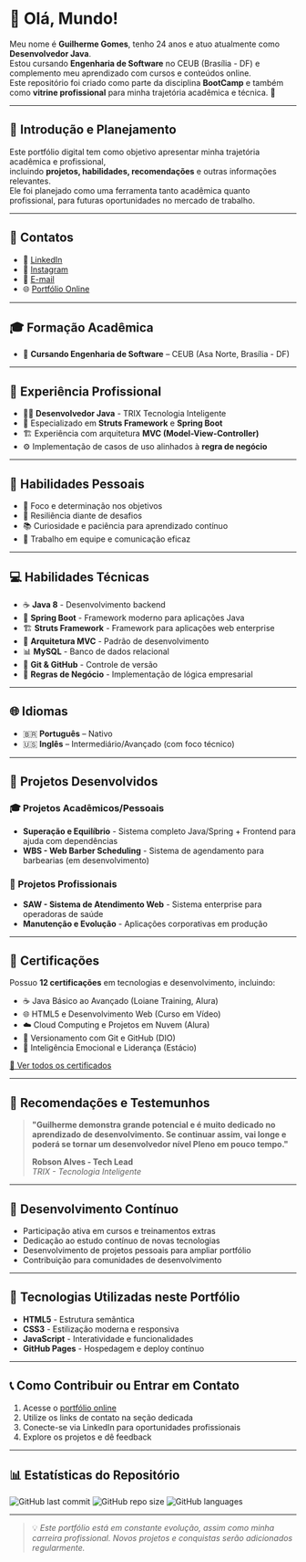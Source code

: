 # 👋 Olá, Mundo!

Meu nome é **Guilherme Gomes**, tenho 24 anos e atuo atualmente como **Desenvolvedor Java**.  
Estou cursando **Engenharia de Software** no CEUB (Brasília - DF) e complemento meu aprendizado com cursos e conteúdos online.  
Este repositório foi criado como parte da disciplina **BootCamp** e também como **vitrine profissional** para minha trajetória acadêmica e técnica. 🚀

---

## 📌 Introdução e Planejamento
Este portfólio digital tem como objetivo apresentar minha trajetória acadêmica e profissional,  
incluindo **projetos, habilidades, recomendações** e outras informações relevantes.  
Ele foi planejado como uma ferramenta tanto acadêmica quanto profissional, para futuras oportunidades no mercado de trabalho.  

---

## 🔗 Contatos
- 💼 [LinkedIn](https://www.linkedin.com/in/guilherme-gomes-824880279/)  
- 📸 [Instagram](https://www.instagram.com/gui_gomes_18/)  
- 📧 [E-mail](mailto:gui.gomes@sempreceub.com)
- 🌐 [Portfólio Online](https://github.com/guigomes2001)

---

## 🎓 Formação Acadêmica
- 📍 **Cursando Engenharia de Software** – CEUB (Asa Norte, Brasília - DF)

---

## 💼 Experiência Profissional
- 👨‍💻 **Desenvolvedor Java** - TRIX Tecnologia Inteligente
- 🌱 Especializado em **Struts Framework** e **Spring Boot**
- 🏗️ Experiência com arquitetura **MVC (Model-View-Controller)**
- ⚙️ Implementação de casos de uso alinhados à **regra de negócio**

---

## 🧩 Habilidades Pessoais
- 🎯 Foco e determinação nos objetivos  
- 💪 Resiliência diante de desafios  
- 📚 Curiosidade e paciência para aprendizado contínuo  
- 🤝 Trabalho em equipe e comunicação eficaz

---

## 💻 Habilidades Técnicas
- ☕ **Java 8** - Desenvolvimento backend
- 🚀 **Spring Boot** - Framework moderno para aplicações Java
- 🏗️ **Struts Framework** - Framework para aplicações web enterprise
- 🎨 **Arquitetura MVC** - Padrão de desenvolvimento
- 📊 **MySQL** - Banco de dados relacional
- 🔄 **Git & GitHub** - Controle de versão
- 🎯 **Regras de Negócio** - Implementação de lógica empresarial

---

## 🌐 Idiomas
- 🇧🇷 **Português** – Nativo  
- 🇺🇸 **Inglês** – Intermediário/Avançado (com foco técnico)  

---

## 📂 Projetos Desenvolvidos

### 🎓 Projetos Acadêmicos/Pessoais
- **Superação e Equilíbrio** - Sistema completo Java/Spring + Frontend para ajuda com dependências
- **WBS - Web Barber Scheduling** - Sistema de agendamento para barbearias (em desenvolvimento)

### 💼 Projetos Profissionais  
- **SAW - Sistema de Atendimento Web** - Sistema enterprise para operadoras de saúde
- **Manutenção e Evolução** - Aplicações corporativas em produção

---

## 📜 Certificações
Possuo **12 certificações** em tecnologias e desenvolvimento, incluindo:

- ☕ Java Básico ao Avançado (Loiane Training, Alura)
- 🌐 HTML5 e Desenvolvimento Web (Curso em Vídeo)
- ☁️ Cloud Computing e Projetos em Nuvem (Alura)
- 🔄 Versionamento com Git e GitHub (DIO)
- 🧠 Inteligência Emocional e Liderança (Estácio)

[📑 Ver todos os certificados](https://github.com/guigomes2001/portifolioHUB/tree/main/assets/docs/certificados)

---

## 📢 Recomendações e Testemunhos

> **"Guilherme demonstra grande potencial e é muito dedicado no aprendizado de desenvolvimento. Se continuar assim, vai longe e poderá se tornar um desenvolvedor nível Pleno em pouco tempo."**
>
> **Robson Alves - Tech Lead**  
> *TRIX - Tecnologia Inteligente*

---

## 🎯 Desenvolvimento Contínuo
- Participação ativa em cursos e treinamentos extras
- Dedicação ao estudo contínuo de novas tecnologias  
- Desenvolvimento de projetos pessoais para ampliar portfólio
- Contribuição para comunidades de desenvolvimento

---

## 🚀 Tecnologias Utilizadas neste Portfólio
- **HTML5** - Estrutura semântica
- **CSS3** - Estilização moderna e responsiva
- **JavaScript** - Interatividade e funcionalidades
- **GitHub Pages** - Hospedagem e deploy contínuo

---

## 📞 Como Contribuir ou Entrar em Contato
1. Acesse o [portfólio online]([https://guigomes2001.github.io](https://github.com/guigomes2001))
2. Utilize os links de contato na seção dedicada
3. Conecte-se via LinkedIn para oportunidades profissionais
4. Explore os projetos e dê feedback

---

## 📊 Estatísticas do Repositório
![GitHub last commit](https://img.shields.io/github/last-commit/guigomes2001/portifolioHUB)
![GitHub repo size](https://img.shields.io/github/repo-size/guigomes2001/portifolioHUB)
![GitHub languages](https://img.shields.io/github/languages/top/guigomes2001/portifolioHUB)

---

> 💡 *Este portfólio está em constante evolução, assim como minha carreira profissional. Novos projetos e conquistas serão adicionados regularmente.*
